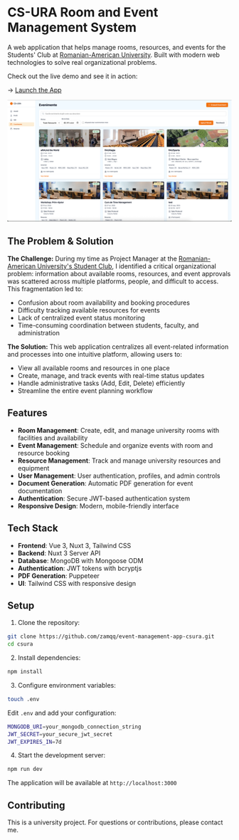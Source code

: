 # CS-URA Room and Event Management System

A web application that helps manage rooms, resources, and events for the Students' Club at [Romanian-American University](https://www.rau.ro/?lang=en). Built with modern web technologies to solve real organizational problems.

Check out the live demo and see it in action:

-> [Launch the App](https://event-management-app-csura.vercel.app/events)

![Events Page Screenshot](./public/images/events_page.png)
## The Problem & Solution

**The Challenge:** During my time as Project Manager at the [Romanian-American University's Student Club](https://www.rau.ro/students-club/?lang=en), I identified a critical organizational problem: information about available rooms, resources, and event approvals was scattered across multiple platforms, people, and difficult to access. This fragmentation led to:
- Confusion about room availability and booking procedures
- Difficulty tracking available resources for events
- Lack of centralized event status monitoring
- Time-consuming coordination between students, faculty, and administration

**The Solution:** This web application centralizes all event-related information and processes into one intuitive platform, allowing users to:
- View all available rooms and resources in one place
- Create, manage, and track events with real-time status updates
- Handle administrative tasks (Add, Edit, Delete) efficiently
- Streamline the entire event planning workflow

## Features

- **Room Management**: Create, edit, and manage university rooms with facilities and availability
- **Event Management**: Schedule and organize events with room and resource booking
- **Resource Management**: Track and manage university resources and equipment
- **User Management**: User authentication, profiles, and admin controls
- **Document Generation**: Automatic PDF generation for event documentation
- **Authentication**: Secure JWT-based authentication system
- **Responsive Design**: Modern, mobile-friendly interface

## Tech Stack

- **Frontend**: Vue 3, Nuxt 3, Tailwind CSS
- **Backend**: Nuxt 3 Server API
- **Database**: MongoDB with Mongoose ODM
- **Authentication**: JWT tokens with bcryptjs
- **PDF Generation**: Puppeteer
- **UI**: Tailwind CSS with responsive design

## Setup

1. Clone the repository:
```bash
git clone https://github.com/zamqq/event-management-app-csura.git
cd csura
```

2. Install dependencies:
```bash
npm install
```

3. Configure environment variables:
```bash
touch .env
```

Edit `.env` and add your configuration:
```bash
MONGODB_URI=your_mongodb_connection_string
JWT_SECRET=your_secure_jwt_secret
JWT_EXPIRES_IN=7d
```

4. Start the development server:
```bash
npm run dev
```

The application will be available at `http://localhost:3000`

## Contributing

This is a university project. For questions or contributions, please contact me.
